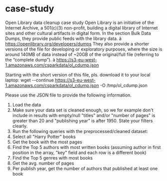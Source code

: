 # case-study
Open Library data cleanup case study
Open Library is an initiative of the Internet Archive, a 501(c)(3) non-profit, building a digital library of Internet
sites and other cultural artifacts in digital form. In the section Bulk Data Dumps, they provide public feeds
with the library data.
à https://openlibrary.org/developers/dumps
They also provide a shorter versions of the file for developing or exploratory purposes, where the size is
around 140MB of data instead of ~20GB of the original/full file (referring to the “complete dump”).
à https://s3-eu-west-1.amazonaws.com/csparkdata/ol_cdump.json


Starting with the short version of this file, pls. download it to your local laptop:
wget --continue https://s3-eu-west-1.amazonaws.com/csparkdata/ol_cdump.json -O /tmp/ol_cdump.json


Please use the JSON file to provide the following information.
1. Load the data
2. Make sure your data set is cleaned enough, so we for example don't include in results with empty/null "titles"
and/or "number of pages" is greater than 20 and "publishing year" is after 1950. State your filters clearly.
3. Run the following queries with the preprocessed/cleaned dataset:
1. Select all "Harry Potter" books
2. Get the book with the most pages
3. Find the Top 5 authors with most written books (assuming author in first position in the array, "key" field and each
row is a different book)
4. Find the Top 5 genres with most books
5. Get the avg. number of pages
6. Per publish year, get the number of authors that published at least one book

